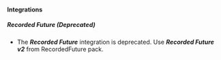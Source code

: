 
#### Integrations
##### Recorded Future (Deprecated)
- The ***Recorded Future*** integration is deprecated. Use ***Recorded Future v2*** from RecordedFuture pack.